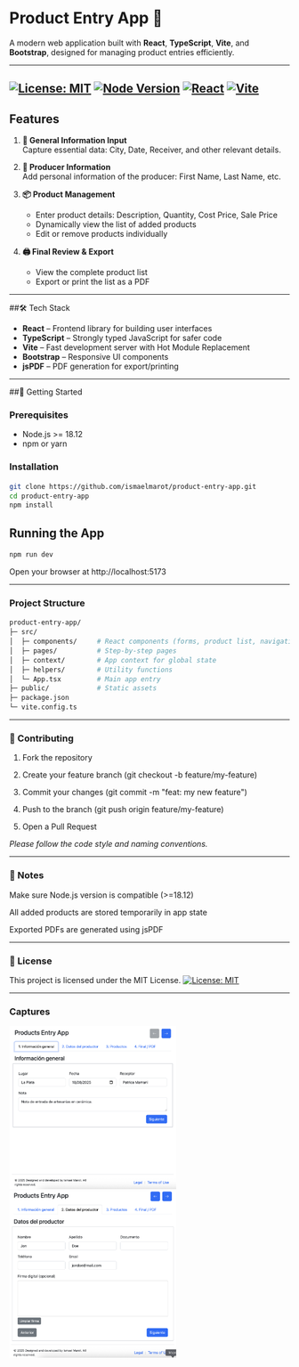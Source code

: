 # Product Entry App 🛒

A modern web application built with **React**, **TypeScript**, **Vite**, and **Bootstrap**, designed for managing product entries efficiently.

---
[![License: MIT](https://img.shields.io/badge/License-MIT-green.svg)](https://opensource.org/licenses/MIT)
[![Node Version](https://img.shields.io/badge/Node-18.12+-blue.svg)](https://nodejs.org/)
[![React](https://img.shields.io/badge/React-18-blue.svg)](https://reactjs.org/)
[![Vite](https://img.shields.io/badge/Vite-7.1.2-orange.svg)](https://vitejs.dev/)
---

## Features

1. **📝 General Information Input**  
   Capture essential data: City, Date, Receiver, and other relevant details.

2. **👤 Producer Information**  
   Add personal information of the producer: First Name, Last Name, etc.

3. **📦 Product Management**  
   - Enter product details: Description, Quantity, Cost Price, Sale Price  
   - Dynamically view the list of added products  
   - Edit or remove products individually

4. **🖨️ Final Review & Export**  
   - View the complete product list  
   - Export or print the list as a PDF

---

##🛠 Tech Stack

- **React** – Frontend library for building user interfaces  
- **TypeScript** – Strongly typed JavaScript for safer code  
- **Vite** – Fast development server with Hot Module Replacement  
- **Bootstrap** – Responsive UI components  
- **jsPDF** – PDF generation for export/printing  

---

##🚀 Getting Started

### Prerequisites

- Node.js >= 18.12
- npm or yarn

### Installation
```bash
git clone https://github.com/ismaelmarot/product-entry-app.git
cd product-entry-app
npm install
```

## Running the App
```bash
npm run dev
```
Open your browser at http://localhost:5173

---
### Project Structure
```bash
product-entry-app/
├─ src/
│  ├─ components/     # React components (forms, product list, navigation)
│  ├─ pages/          # Step-by-step pages
│  ├─ context/        # App context for global state
│  ├─ helpers/        # Utility functions
│  └─ App.tsx         # Main app entry
├─ public/            # Static assets
├─ package.json
└─ vite.config.ts
```

---

### 🤝 Contributing
1. Fork the repository

2. Create your feature branch (git checkout -b feature/my-feature)

3. Commit your changes (git commit -m "feat: my new feature")

4. Push to the branch (git push origin feature/my-feature)

5. Open a Pull Request

_Please follow the code style and naming conventions._

---
### 📝 Notes

Make sure Node.js version is compatible (>=18.12)

All added products are stored temporarily in app state

Exported PDFs are generated using jsPDF

---
### 📄 License

This project is licensed under the MIT License.
[![License: MIT](https://img.shields.io/badge/License-MIT-green.svg)](https://opensource.org/licenses/MIT)

---
### Captures

<img src="src/screenshots/screenshot_01.png" alt="Captura 1" width="300" />
<img src="src/screenshots/screenshot_02.png" alt="Captura 2" width="300" />

